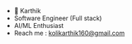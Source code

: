 - 👋 Karthik
- Software Engineer (Full stack)
- AI/ML Enthusiast
- Reach me : kolikarthik160@gmail.com
  

<!---
Tetris27/Tetris27 is a ✨ special ✨ repository because its `README.md` (this file) appears on your GitHub profile.
You can click the Preview link to take a look at your changes.
--->
